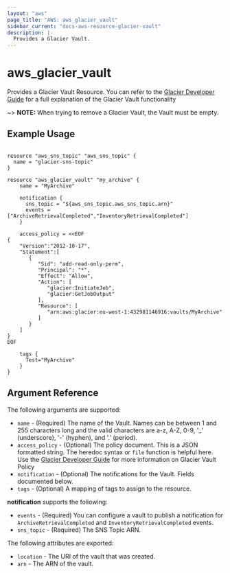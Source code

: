 ```yaml
---
layout: "aws"
page_title: "AWS: aws_glacier_vault"
sidebar_current: "docs-aws-resource-glacier-vault"
description: |-
  Provides a Glacier Vault.
---
```


# aws\_glacier\_vault

Provides a Glacier Vault Resource. You can refer to the [Glacier Developer Guide](http://docs.aws.amazon.com/amazonglacier/latest/dev/working-with-vaults.html) for a full explanation of the Glacier Vault functionality

~> **NOTE:** When trying to remove a Glacier Vault, the Vault must be empty. 

## Example Usage

```

resource "aws_sns_topic" "aws_sns_topic" {
  name = "glacier-sns-topic"
}

resource "aws_glacier_vault" "my_archive" {
    name = "MyArchive"
    
    notification {
      sns_topic = "${aws_sns_topic.aws_sns_topic.arn}"
      events = ["ArchiveRetrievalCompleted","InventoryRetrievalCompleted"]
    }
    
    access_policy = <<EOF
{
    "Version":"2012-10-17",
    "Statement":[
       {
          "Sid": "add-read-only-perm",
          "Principal": "*",
          "Effect": "Allow",
          "Action": [
             "glacier:InitiateJob",
             "glacier:GetJobOutput"
          ],
          "Resource": [
             "arn:aws:glacier:eu-west-1:432981146916:vaults/MyArchive"
          ]
       }
    ]
}
EOF

    tags {
      Test="MyArchive"
    }
}
```

## Argument Reference

The following arguments are supported:

* `name` - (Required) The name of the Vault. Names can be between 1 and 255 characters long and the valid characters are a-z, A-Z, 0-9, '\_' (underscore), '-' (hyphen), and '.' (period).
* `access_policy` - (Optional) The policy document. This is a JSON formatted string.
  The heredoc syntax or `file` function is helpful here. Use the [Glacier Developer Guide](https://docs.aws.amazon.com/amazonglacier/latest/dev/vault-access-policy.html) for more information on Glacier Vault Policy
* `notification` - (Optional) The notifications for the Vault. Fields documented below.
* `tags` - (Optional) A mapping of tags to assign to the resource.

**notification** supports the following:

* `events` - (Required) You can configure a vault to publish a notification for `ArchiveRetrievalCompleted` and `InventoryRetrievalCompleted` events.
* `sns_topic` - (Required) The SNS Topic ARN.

The following attributes are exported:

* `location` - The URI of the vault that was created.
* `arn` - The ARN of the vault.